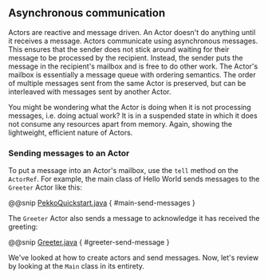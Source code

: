 ## Asynchronous communication

Actors are reactive and message driven. An Actor doesn't do anything until it receives a message. Actors communicate using asynchronous messages. 
This ensures that the sender does not stick around waiting for their message to be processed by the recipient. 
Instead, the sender puts the message in the recipient's mailbox and is free to do other work. 
The Actor's mailbox is essentially a message queue with ordering semantics. The order of multiple messages sent from the same Actor is preserved, but can be interleaved with messages sent by another Actor.
 
You might be wondering what the Actor is doing when it is not processing messages, i.e. doing actual work? 
It is in a suspended state in which it does not consume any resources apart from memory. Again, showing the lightweight, efficient nature of Actors. 

### Sending messages to an Actor

To put a message into an Actor's mailbox, use the `tell` method on the `ActorRef`. 
For example, the main class of Hello World sends messages to the `Greeter` Actor like this:
 
@@snip [PekkoQuickstart.java]($g8src$/java/$package$/PekkoQuickstart.java) { #main-send-messages }
 
The `Greeter` Actor also sends a message to acknowledge it has received the greeting:
 
@@snip [Greeter.java]($g8src$/java/$package$/Greeter.java) { #greeter-send-message }
 
We've looked at how to create actors and send messages. Now, let's review by looking at the `Main` class in its entirety.
